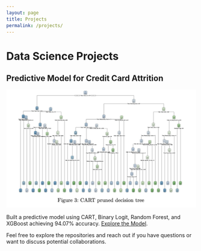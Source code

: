 ```yaml
---
layout: page
title: Projects
permalink: /projects/
---
```


# Data Science Projects

## Predictive Model for Credit Card Attrition

![Model Output](images/Decision_tree.png)

Built a predictive model using CART, Binary Logit, Random Forest, and XGBoost achieving 94.07% accuracy. [Explore the Model]([(https://github.com/Oluvick/Oluvick.github.io/tree/statistical_modeling)]).

Feel free to explore the repositories and reach out if you have questions or want to discuss potential collaborations.

